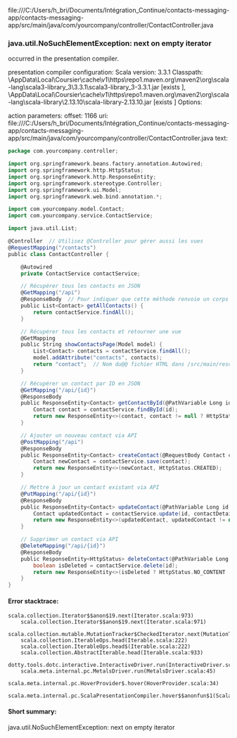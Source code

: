 file:///C:/Users/h_bri/Documents/Intégration_Continue/contacts-messaging-app/contacts-messaging-app/src/main/java/com/yourcompany/controller/ContactController.java
### java.util.NoSuchElementException: next on empty iterator

occurred in the presentation compiler.

presentation compiler configuration:
Scala version: 3.3.1
Classpath:
<HOME>\AppData\Local\Coursier\cache\v1\https\repo1.maven.org\maven2\org\scala-lang\scala3-library_3\3.3.1\scala3-library_3-3.3.1.jar [exists ], <HOME>\AppData\Local\Coursier\cache\v1\https\repo1.maven.org\maven2\org\scala-lang\scala-library\2.13.10\scala-library-2.13.10.jar [exists ]
Options:



action parameters:
offset: 1166
uri: file:///C:/Users/h_bri/Documents/Intégration_Continue/contacts-messaging-app/contacts-messaging-app/src/main/java/com/yourcompany/controller/ContactController.java
text:
```scala
package com.yourcompany.controller;

import org.springframework.beans.factory.annotation.Autowired;
import org.springframework.http.HttpStatus;
import org.springframework.http.ResponseEntity;
import org.springframework.stereotype.Controller;
import org.springframework.ui.Model;
import org.springframework.web.bind.annotation.*;

import com.yourcompany.model.Contact;
import com.yourcompany.service.ContactService;

import java.util.List;

@Controller  // Utilisez @Controller pour gérer aussi les vues
@RequestMapping("/contacts")
public class ContactController {

    @Autowired
    private ContactService contactService;

    // Récupérer tous les contacts en JSON
    @GetMapping("/api")
    @ResponseBody  // Pour indiquer que cette méthode renvoie un corps de réponse
    public List<Contact> getAllContacts() {
        return contactService.findAll();
    }

    // Récupérer tous les contacts et retourner une vue
    @GetMapping
    public String showContactsPage(Model model) {
        List<Contact> contacts = contactService.findAll();
        model.addAttribute("contacts", contacts);
        return "contact";  // Nom du@@ fichier HTML dans /src/main/resources/templates
    }

    // Récupérer un contact par ID en JSON
    @GetMapping("/api/{id}")
    @ResponseBody
    public ResponseEntity<Contact> getContactById(@PathVariable Long id) {
        Contact contact = contactService.findById(id);
        return new ResponseEntity<>(contact, contact != null ? HttpStatus.OK : HttpStatus.NOT_FOUND);
    }

    // Ajouter un nouveau contact via API
    @PostMapping("/api")
    @ResponseBody
    public ResponseEntity<Contact> createContact(@RequestBody Contact contact) {
        Contact newContact = contactService.save(contact);
        return new ResponseEntity<>(newContact, HttpStatus.CREATED);
    }

    // Mettre à jour un contact existant via API
    @PutMapping("/api/{id}")
    @ResponseBody
    public ResponseEntity<Contact> updateContact(@PathVariable Long id, @RequestBody Contact contactDetails) {
        Contact updatedContact = contactService.update(id, contactDetails);
        return new ResponseEntity<>(updatedContact, updatedContact != null ? HttpStatus.OK : HttpStatus.NOT_FOUND);
    }

    // Supprimer un contact via API
    @DeleteMapping("/api/{id}")
    @ResponseBody
    public ResponseEntity<HttpStatus> deleteContact(@PathVariable Long id) {
        boolean isDeleted = contactService.delete(id);
        return new ResponseEntity<>(isDeleted ? HttpStatus.NO_CONTENT : HttpStatus.NOT_FOUND);
    }
}

```



#### Error stacktrace:

```
scala.collection.Iterator$$anon$19.next(Iterator.scala:973)
	scala.collection.Iterator$$anon$19.next(Iterator.scala:971)
	scala.collection.mutable.MutationTracker$CheckedIterator.next(MutationTracker.scala:76)
	scala.collection.IterableOps.head(Iterable.scala:222)
	scala.collection.IterableOps.head$(Iterable.scala:222)
	scala.collection.AbstractIterable.head(Iterable.scala:933)
	dotty.tools.dotc.interactive.InteractiveDriver.run(InteractiveDriver.scala:168)
	scala.meta.internal.pc.MetalsDriver.run(MetalsDriver.scala:45)
	scala.meta.internal.pc.HoverProvider$.hover(HoverProvider.scala:34)
	scala.meta.internal.pc.ScalaPresentationCompiler.hover$$anonfun$1(ScalaPresentationCompiler.scala:352)
```
#### Short summary: 

java.util.NoSuchElementException: next on empty iterator